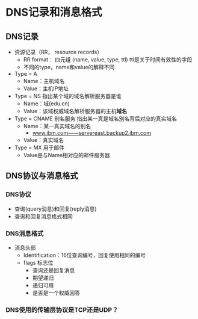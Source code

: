 # DNS记录和消息格式  

## DNS记录  

* 资源记录（RR， resource records） 
    *  RR format： 四元组 (name, value, type, ttl)    ttl是关于时间有效性的字段  
    *  不同的type，name和value的解释不同  
* Type = A
    * Name：主机域名
    * Value：主机IP地址  
* Type = NS   指出某个域的域名解析服务器是谁
    * Name：域(edu.cn)
    * Value：该域权威域名解析服务器的主机**域名**  
* Type = CNAME   别名服务  指出某一真是域名别名背后对应的真实域名  
    * Name：某一真实域名的别名  
        * www.ibm.com——servereast.backup2.ibm.com
    * Value：真实域名 
* Type = MX  用于邮件   
    * Value是与Name相对应的邮件服务器  
 
 
 ## DNS协议与消息格式  
 
 ### DNS协议
 
* 查询(query消息)和回复(reply消息) 
* 查询和回复消息格式相同  
 
 ### DNS消息格式  
 
 * 消息头部  
    * Identification：16位查询编号，回复使用相同的编号  
    * flags 标志位
        * 查询还是回复消息
        * 期望递归
        * 递归可用
        * 是否是一个权威回答  
 
 ### DNS使用的传输层协议是TCP还是UDP？
